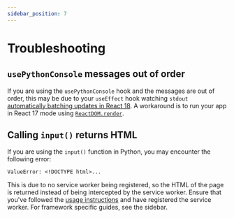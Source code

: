 ```yaml
---
sidebar_position: 7
---
```


# Troubleshooting

## `usePythonConsole` messages out of order

If you are using the `usePythonConsole` hook and the messages are out of order, this may be due to your `useEffect` hook watching `stdout` [automatically batching updates in React 18](https://react.dev/blog/2022/03/08/react-18-upgrade-guide#automatic-batching). A workaround is to run your app in React 17 mode using [`ReactDOM.render`](https://react.dev/reference/react-dom/render).

## Calling `input()` returns HTML

If you are using the `input()` function in Python, you may encounter the following error:

```
ValueError: <!DOCTYPE html>...
```

This is due to no service worker being registered, so the HTML of the page is returned instead of being intercepted by the service worker. Ensure that you've followed the [usage instructions](../introduction/usage.md) and have registered the service worker. For framework specific guides, see the sidebar.
